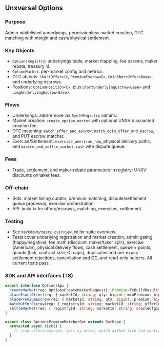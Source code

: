## Unxversal Options

### Purpose
Admin-whitelisted underlyings, permissionless market creation, OTC matching with margin and cash/physical settlement.

### Key Objects
- `OptionsRegistry`: underlyings table, market mapping, fee params, maker rebate, treasury id.
- `OptionMarket`: per-market config and metrics.
- OTC objects: `ShortOffer<C>`, `PremiumEscrow<C>`, `CoinShortOffer<Base>`, and underlying escrows.
- Positions: `OptionPosition<C>`, plus `ShortUnderlyingEscrow<Base>` and `LongUnderlyingEscrow<Base>`.

### Flows
- Underlyings: add/remove via `SynthRegistry` admins.
- Market creation: `create_option_market` with optional UNXV discounted creation fee.
- OTC matching: `match_offer_and_escrow`, `match_coin_offer_and_escrow`, and PUT escrow matcher.
- Exercise/Settlement: `exercise_american_now`, physical delivery paths, and `expire_and_settle_market_cash` with dispute queue.

### Fees
- Trade, settlement, and maker-rebate parameters in registry; UNXV discounts on taker fees.

### Off-chain
- Bots: market listing curator, premium matching, dispute/settlement queue processor, exercise orchestration.
- API: build tx for offers/escrows, matching, exercises, settlement.

### Testing
- See `markdown/tests_overview.md` for suite overview.
- Tests cover underlying registration and market creation, admin gating (happy/negative), fee math (discount, maker/taker split), exercise (American), physical delivery flows, cash settlement, queue + points, guards (tick, contract size, OI caps), duplicates and pre-expiry settlement rejections, cancellation and GC, and read-only helpers. All current tests pass.

### SDK and API interfaces (TS)
```ts
export interface OptionsApi {
  createMarket(req: OptionsCreateMarketRequest): Promise<TxBuildResult>;
  placeShortOffer(req: { marketId: string; qty: bigint; minPremium: bigint; collateralCoin: string; }): Promise<TxBuildResult>;
  placePremiumEscrow(req: { marketId: string; qty: bigint; premium: bigint; collateralCoin: string; cancelAfterMs: bigint; }): Promise<TxBuildResult>;
  matchOfferEscrow(req: { registryId: string; marketId: string; offerId: string; escrowId: string; maxFillQty: bigint; treasuryId: string; unxvCoins?: string[]; }): Promise<TxBuildResult>;
  settleMarket(req: { registryId: string; marketId: string; oracleCfgId: string; priceAggId: string; }): Promise<TxBuildResult>;
}

export class OptionsPremiumMatcherBot extends BotBase {
  protected async tick() {
    // read offers/escrows, sort by price, match within tick and contract constraints
  }
}
```


